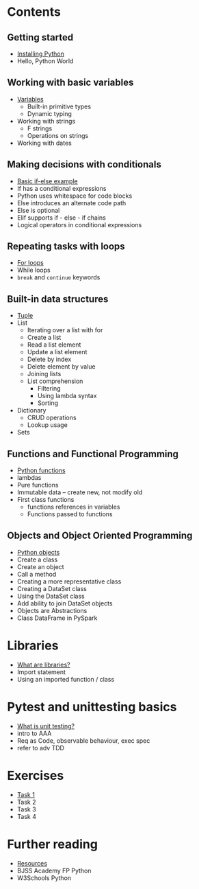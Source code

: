 # Contents

## Getting started

- [Installing Python](/getting-started.md)
- Hello, Python World

## Working with basic variables

- [Variables](/01-variables.md)
  - Built-in primitive types
  - Dynamic typing
- Working with strings
  - F strings
  - Operations on strings
- Working with dates

## Making decisions with conditionals

- [Basic if-else example](/02-conditionals.md)
- If has a conditional expressions
- Python uses whitespace for code blocks
- Else introduces an alternate code path
- Else is optional
- Elif supports if - else - if chains
- Logical operators in conditional expressions

## Repeating tasks with loops

- [For loops](/03-loops.md)
- While loops
- `break` and `continue` keywords

## Built-in data structures

- [Tuple](/04-data-structures.md)
- List
  - Iterating over a list with for
  - Create a list
  - Read a list element
  - Update a list element
  - Delete by index
  - Delete element by value
  - Joining lists
  - List comprehension
    - Filtering
    - Using lambda syntax
    - Sorting
- Dictionary
  - CRUD operations
  - Lookup usage
- Sets

## Functions and Functional Programming

- [Python functions](/05-functions.md)
- lambdas
- Pure functions
- Immutable data – create new, not modify old
- First class functions
  - functions references in variables
  - Functions passed to functions

## Objects and Object Oriented Programming

- [Python objects](/06-objects.md)
- Create a class
- Create an object
- Call a method
- Creating a more representative class
- Creating a DataSet class
- Using the DataSet class
- Add ability to join DataSet objects
- Objects are Abstractions
- Class DataFrame in PySpark

# Libraries

- [What are libraries?](/07-libraries.md)
- Import statement
- Using an imported function / class

# Pytest and unittesting basics

- [What is unit testing?](/08-unit-test.md)
- intro to AAA
- Req as Code, observable behaviour, exec spec
- refer to adv TDD

# Exercises

- [Task 1](/exercises.md)
- Task 2
- Task 3
- Task 4

# Further reading

- [Resources](/further.md)
- BJSS Academy FP Python
- W3Schools Python
